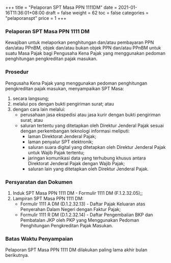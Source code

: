 +++
title = "Pelaporan SPT Masa PPN 1111DM"
date = 2021-01-16T11:36:01+08:00
draft = false
weight = 62
toc = false
categories = "pelaporanspt"
price = 1
+++
### Pelaporan SPT Masa PPN 1111 DM
Kewajiban untuk melaporkan penghitungan dan/atau pembayaran PPN dan/atau PPnBM, objek dan/atau bukan objek PPN dan/atau PPnBM untuk suatu Masa Pajak bagi Pengusaha Kena Pajak yang menggunakan pedoman penghitungan pengkreditan pajak masukan.

### Prosedur
Pengusaha Kena Pajak yang menggunakan pedoman penghitungan pengkreditan pajak masukan, menyampaikan SPT Masa:
1. secara langsung;
2. melalui pos dengan bukti pengiriman surat; atau
3. dengan cara lain melalui:
    - perusahaan jasa ekspedisi atau jasa kurir dengan bukti pengiriman surat; atau
    - saluran tertentu yang ditetapkan oleh Direktur Jenderal Pajak sesuai dengan perkembangan teknologi informasi meliputi:
        - laman Direktorat Jenderal Pajak;
        - laman penyalur SPT elektronik; 
        - saluran suara digital yang ditetapkan oleh Direktur Jenderal Pajak untuk Wajib Pajak tertentu;
        - jaringan komunikasi data yang terhubung khusus antara Direktorat Jenderal Pajak dengan Wajib Pajak;
        - saluran lain yang ditetapkan oleh Direktur Jenderal Pajak.

### Persyaratan dan Dokumen
1. Induk SPT Masa PPN 1111 DM - Formulir 1111 DM (F.1.2.32.05);;
2. Lampiran SPT Masa PPN 1111 DM:
    - Formulir 1111 A DM (D.1.2.32.13) - Daftar Pajak Keluaran atas Penyerahan Dalam Negeri dengan Faktur Pajak;
    - Formulir 1111 R DM (D.1.2.32.14) - Daftar Pengembalian BKP dan Pembatalan JKP oleh PKP yang Menggunakan Pedoman Penghitungan Pengkreditan Pajak Masukan.

### Batas Waktu Penyampaian
Pelaporan SPT Masa PPN 1111 DM dilakukan paling lama akhir bulan berikutnya.